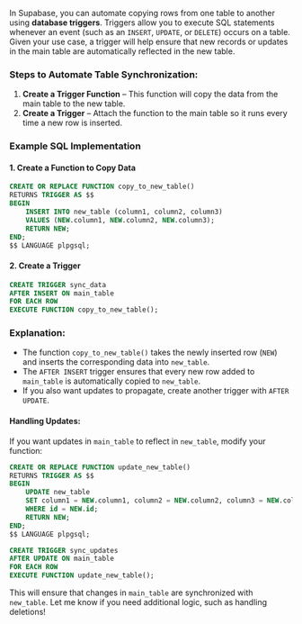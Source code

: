 In Supabase, you can automate copying rows from one table to another using **database triggers**. Triggers allow you to execute SQL statements whenever an event (such as an `INSERT`, `UPDATE`, or `DELETE`) occurs on a table. Given your use case, a trigger will help ensure that new records or updates in the main table are automatically reflected in the new table.

### Steps to Automate Table Synchronization:
1. **Create a Trigger Function** – This function will copy the data from the main table to the new table.
2. **Create a Trigger** – Attach the function to the main table so it runs every time a new row is inserted.

### Example SQL Implementation
#### 1. Create a Function to Copy Data
```sql
CREATE OR REPLACE FUNCTION copy_to_new_table()
RETURNS TRIGGER AS $$
BEGIN
    INSERT INTO new_table (column1, column2, column3) 
    VALUES (NEW.column1, NEW.column2, NEW.column3);
    RETURN NEW;
END;
$$ LANGUAGE plpgsql;
```

#### 2. Create a Trigger
```sql
CREATE TRIGGER sync_data
AFTER INSERT ON main_table
FOR EACH ROW
EXECUTE FUNCTION copy_to_new_table();
```
### Explanation:
- The function `copy_to_new_table()` takes the newly inserted row (`NEW`) and inserts the corresponding data into `new_table`.
- The `AFTER INSERT` trigger ensures that every new row added to `main_table` is automatically copied to `new_table`.
- If you also want updates to propagate, create another trigger with `AFTER UPDATE`.

#### Handling Updates:
If you want updates in `main_table` to reflect in `new_table`, modify your function:
```sql
CREATE OR REPLACE FUNCTION update_new_table()
RETURNS TRIGGER AS $$
BEGIN
    UPDATE new_table
    SET column1 = NEW.column1, column2 = NEW.column2, column3 = NEW.column3
    WHERE id = NEW.id;
    RETURN NEW;
END;
$$ LANGUAGE plpgsql;

CREATE TRIGGER sync_updates
AFTER UPDATE ON main_table
FOR EACH ROW
EXECUTE FUNCTION update_new_table();
```

This will ensure that changes in `main_table` are synchronized with `new_table`. Let me know if you need additional logic, such as handling deletions!